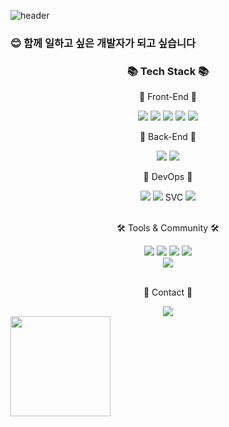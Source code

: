 ![header](https://capsule-render.vercel.app/api?type=wave&color=gradient&height=300&section=header)

### 😊 함께 일하고 싶은 개발자가 되고 싶습니다

<div align=center>
	<h3>📚 Tech Stack 📚</h3>
</div>
<div align="center">
  <p>🐣 Front-End 🐣</p>
    <img src="https://img.shields.io/badge/Python-3776AB?style=flat-square&logo=Python&logoColor=white"/>
	  <img src="https://img.shields.io/badge/HTML5-E34F26?style=plastic&logo=HTML5&logoColor=white" />
	  <img src="https://img.shields.io/badge/CSS3-1572B6?style=plastic&logo=CSS3&logoColor=white" />
	  <img src="https://img.shields.io/badge/JavaScript-F7DF1E?style=plastic&logo=JavaScript&logoColor=white" />
    <img src="https://img.shields.io/badge/React-61DAFB?style=plastic&logo=React&logoColor=white">
  <br>
  <p>🐣 Back-End 🐣</p>
	  <img src="https://img.shields.io/badge/Java-1E8CBE?style=plastic&logo=Conda-Forge&logoColor=white" />
    <img src="https://img.shields.io/badge/SpringBoot-6DB33F?style=plastic&logo=Spring Boot&logoColor=white">
  <br>
  <p>🐣 DevOps 🐣</p>
	  <img src="https://img.shields.io/badge/MariaDB-003545?style=flat-square&logo=MariaDB&logoColor=white"/>
    <img src="https://img.shields.io/badge/AWS-FF9900?style=plastic&logo=AmazonAWS&logoColor=white" />
    SVC <img src="https://img.shields.io/badge/Git-F05032?style=flat-square&logo=Git&logoColor=white"/> 
</div>
<br>
<div align=center>
	<p>🛠 Tools & Community 🛠</p>
</div>
<div align=center>
  <img src="https://img.shields.io/badge/IntelliJ-0027DE?style=plastic&logo=IntelliJIDEA&logoColor=white">
	<img src="https://img.shields.io/badge/Visual%20Studio%20Code-007ACC?style=plastic&logo=VisualStudioCode&logoColor=white" />
  <img src="https://img.shields.io/badge/Android Studio-3DDC84?style=flat-square&logo=Android Studio&logoColor=white"/>
  <img src="https://img.shields.io/badge/PyCharm-000000?style=flat-square&logo=PyCharm&logoColor=white"/>
	<br>
	<img src="https://img.shields.io/badge/GitHub-181717?style=plastic&logo=GitHub&logoColor=white" />
</div>
<br>
<div align=center>
	<p>📧 Contact 📧</p>
</div>
<div align=center>
	<a href="mailto:jjae0510@gmail.com">
		<img src="https://img.shields.io/badge/Mail-000C7B?style=plastic&logo=Gmail&logoColor=white" />
	</a>
	<br>
</div>
<img align="center" style="height:160px" src="https://github-readme-stats.vercel.app/api/top-langs/?username=jaiwon880&layout=compact&theme=transparent&hide_border=true" /></a> 

